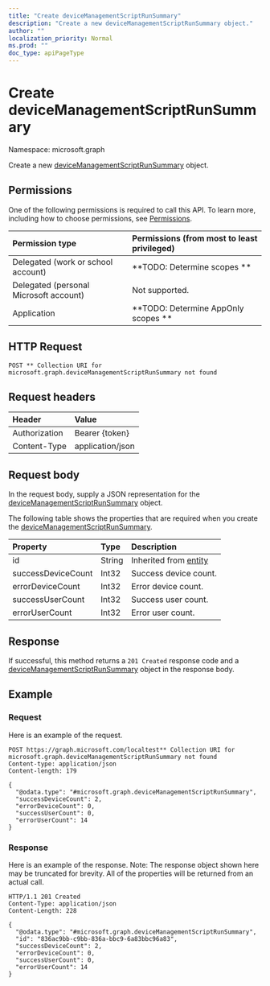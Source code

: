 ```yaml
---
title: "Create deviceManagementScriptRunSummary"
description: "Create a new deviceManagementScriptRunSummary object."
author: ""
localization_priority: Normal
ms.prod: ""
doc_type: apiPageType
---
```


# Create deviceManagementScriptRunSummary

Namespace: microsoft.graph

Create a new [deviceManagementScriptRunSummary](../resources/intune-devices-devicemanagementscriptrunsummary.md) object.

## Permissions
One of the following permissions is required to call this API. To learn more, including how to choose permissions, see [Permissions](/concepts/permissions-reference.md).

|Permission type|Permissions (from most to least privileged)|
|:---|:---|
|Delegated (work or school account)|**TODO: Determine scopes **|
|Delegated (personal Microsoft account)|Not supported.|
|Application|**TODO: Determine AppOnly scopes **|

## HTTP Request
<!-- {
  "blockType": "ignored"
}
-->
``` http
POST ** Collection URI for microsoft.graph.deviceManagementScriptRunSummary not found
```

## Request headers
|Header|Value|
|:---|:---|
|Authorization|Bearer {token}|
|Content-Type|application/json|

## Request body
In the request body, supply a JSON representation for the [deviceManagementScriptRunSummary](../resources/intune-devices-devicemanagementscriptrunsummary.md) object.

The following table shows the properties that are required when you create the [deviceManagementScriptRunSummary](../resources/intune-devices-devicemanagementscriptrunsummary.md).

|Property|Type|Description|
|:---|:---|:---|
|id|String| Inherited from [entity](../resources/entity.md)|
|successDeviceCount|Int32|Success device count.|
|errorDeviceCount|Int32|Error device count.|
|successUserCount|Int32|Success user count.|
|errorUserCount|Int32|Error user count.|



## Response
If successful, this method returns a `201 Created` response code and a [deviceManagementScriptRunSummary](../resources/intune-devices-devicemanagementscriptrunsummary.md) object in the response body.

## Example

### Request
Here is an example of the request.
<!-- {
  "blockType": "request",
  "name": "create_devicemanagementscriptrunsummary_from_"
}
-->
``` http
POST https://graph.microsoft.com/localtest** Collection URI for microsoft.graph.deviceManagementScriptRunSummary not found
Content-type: application/json
Content-length: 179

{
  "@odata.type": "#microsoft.graph.deviceManagementScriptRunSummary",
  "successDeviceCount": 2,
  "errorDeviceCount": 0,
  "successUserCount": 0,
  "errorUserCount": 14
}
```

### Response
Here is an example of the response. Note: The response object shown here may be truncated for brevity. All of the properties will be returned from an actual call.
<!-- {
  "blockType": "response",
  "truncated": true,
  "@odata.type": "microsoft.graph.devicemanagementscriptrunsummary"
}
-->
``` http
HTTP/1.1 201 Created
Content-Type: application/json
Content-Length: 228

{
  "@odata.type": "#microsoft.graph.deviceManagementScriptRunSummary",
  "id": "836ac9bb-c9bb-836a-bbc9-6a83bbc96a83",
  "successDeviceCount": 2,
  "errorDeviceCount": 0,
  "successUserCount": 0,
  "errorUserCount": 14
}
```

